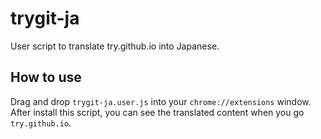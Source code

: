 trygit-ja
=========

User script to translate try.github.io into Japanese.

## How to use

Drag and drop `trygit-ja.user.js` into your `chrome://extensions` window. After
install this script, you can see the translated content when you go
`try.github.io`.
